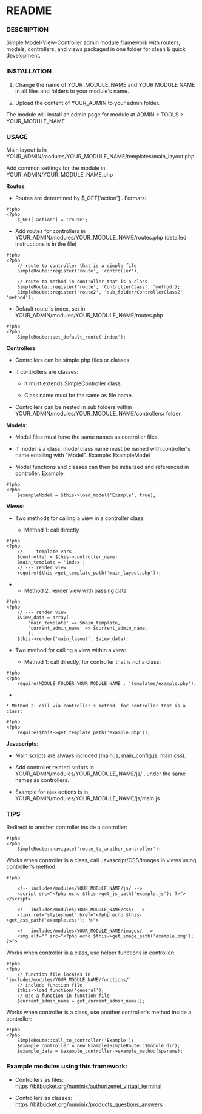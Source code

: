 # README #

### DESCRIPTION ###

Simple Model-View-Controller admin module framework with routers, models, controllers, and views
packaged in one folder for clean & quick development.


### INSTALLATION ###

1. Change the name of YOUR_MODULE_NAME and YOUR MODULE NAME in all files and folders to your module's name.

2. Upload the content of YOUR_ADMIN to your admin folder.

The module will install an admin page for module at ADMIN > TOOLS > YOUR_MODULE_NAME


### USAGE ###

Main layout is in YOUR_ADMIN/modules/YOUR_MODULE_NAME/templates/main_layout.php

Add common settings for the module in YOUR_ADMIN/YOUR_MODULE_NAME.php

**Routes**:

- Routes are determined by $_GET['action'] . Formats:

```
#!php
<?php
	$_GET['action'] = 'route';
```

- Add routes for controllers in YOUR_ADMIN/modules/YOUR_MODULE_NAME/routes.php (detailed instructions is in the file)

```
#!php
<?php
	// route to controller that is a simple file
	SimpleRoute::register('route', 'controller');

	// route to method in controller that is a class
	SimpleRoute::register('route', 'ControllerClass', 'method');
	SimpleRoute::register('route2', 'sub_folder/ControllerClass2', 'method');

```

- Default route is index, set in YOUR_ADMIN/modules/YOUR_MODULE_NAME/routes.php

```
#!php
<?php
	SimpleRoute::set_default_route('index');
```

**Controllers**:

- Controllers can be simple php files or classes.

- If controllers are classes:

	* It must extends SimpleController class.

	* Class name must be the same as file name.

- Controllers can be nested in sub folders within YOUR_ADMIN/modules/YOUR_MODULE_NAME/controllers/ folder.

**Models**:

- Model files must have the same names as controller files.

- If model is a class, model class name must be named with controller's name entailing with "Model". Example: ExampleModel

- Model functions and classes can then be initialized and referenced in controller. Example:

```
#!php
<?php
	$exampleModel = $this->load_model('Example', true);
```

**Views**:

- Two methods for calling a view in a controller class:

	* Method 1: call directly

```
#!php
<?php
	// --- template vars
	$controller = $this->controller_name;
	$main_template = 'index';
	// --- render view
	require($this->get_template_path('main_layout.php'));
```
- 
	* Method 2: render view with passing data

```
#!php
<?php
	// --- render view
	$view_data = array(
		'main_template' => $main_template,
		'current_admin_name' => $current_admin_name,
		);
	$this->render('main_layout', $view_data);
```

- Two method for calling a view within a view:

	* Method 1: call directly, for controller that is not a class:

```
#!php
<?php
	require(MODULE_FOLDER_YOUR_MODULE_NAME . 'templates/example.php');
```
- 

	* Method 2: call via controller's method, for controller that is a class:


```
#!php
<?php
	require($this->get_template_path('example.php'));
```

**Javascripts**:

- Main scripts are always included (main.js, main_config.js, main.css).

- Add controller related scripts in YOUR_ADMIN/modules/YOUR_MODULE_NAME/js/ , under the same names as controllers.

- Example for ajax actions is in YOUR_ADMIN/modules/YOUR_MODULE_NAME/js/main.js


### TIPS ###
Redirect to another controller inside a controller:

```
#!php
<?php
	SimpleRoute::navigate('route_to_another_controller');

```

Works when controller is a class, call Javascript/CSS/Images in views using controller's method:

```
#!php

	<!-- includes/modules/YOUR_MODULE_NAME/js/ -->
	<script src="<?php echo $this->get_js_path('example.js'); ?>"></script>

	<!-- includes/modules/YOUR_MODULE_NAME/css/ -->
	<link rel="stylesheet" href="<?php echo $this->get_css_path('example.css'); ?>">

	<!-- includes/modules/YOUR_MODULE_NAME/images/ -->
	<img alt="" src="<?php echo $this->get_image_path('example.png'); ?>">
```

Works when controller is a class, use helper functions in controller:

```
#!php
<?php
	// function file locates in 'includes/modules/YOUR_MODULE_NAME/functions/'
	// include function file
	$this->load_function('general');
	// use a function in function file
	$current_admin_name = get_current_admin_name();
```

Works when controller is a class, use another controller's method inside a controller:

```
#!php
<?php
	SimpleRoute::call_to_controller('Example');
	$example_controller = new Example(SimpleRoute::$module_dir);
	$example_data = $example_controller->example_method($params);
```

### Example modules using this framework: ###

- Controllers as files:
https://bitbucket.org/numinix/authorizenet_virtual_terminal

- Controllers as classes:
https://bitbucket.org/numinix/products_questions_answers
